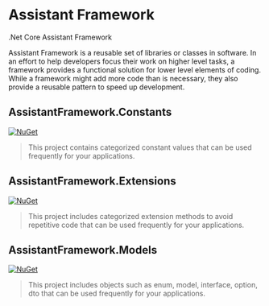 # Assistant Framework
.Net Core Assistant Framework

Assistant Framework is a reusable set of libraries or classes in software. In an effort to help developers focus their work on higher level tasks, a framework provides a functional solution for lower level elements of coding. While a framework might add more code than is necessary, they also provide a reusable pattern to speed up development.

## AssistantFramework.Constants
[![NuGet](https://img.shields.io/nuget/v/AssistantFramework.Constants)](https://www.nuget.org/packages/AssistantFramework.Constants/)
> This project contains categorized constant values that can be used frequently for your applications.

## AssistantFramework.Extensions
[![NuGet](https://img.shields.io/nuget/v/AssistantFramework.Extensions)](https://www.nuget.org/packages/AssistantFramework.Extensions/)
> This project includes categorized extension methods to avoid repetitive code that can be used frequently for your applications.

## AssistantFramework.Models
[![NuGet](https://img.shields.io/nuget/v/AssistantFramework.Models)](https://www.nuget.org/packages/AssistantFramework.Models/)
> This project includes objects such as enum, model, interface, option, dto that can be used frequently for your applications.
